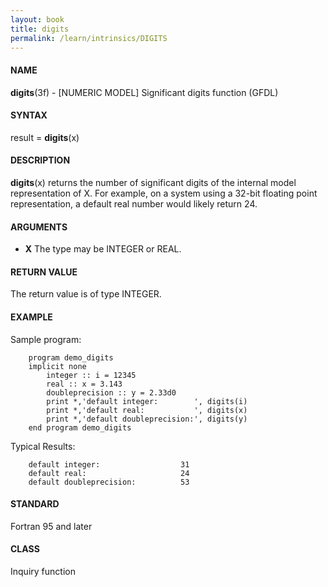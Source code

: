 ```yaml
---
layout: book
title: digits
permalink: /learn/intrinsics/DIGITS
---
```

#### NAME

__digits__(3f) - \[NUMERIC MODEL\] Significant digits function
(GFDL)

#### SYNTAX

result = __digits__(x)

#### DESCRIPTION

__digits__(x) returns the number of significant digits of the internal
model representation of X. For example, on a system using a 32-bit
floating point representation, a default real number would likely return
24.

#### ARGUMENTS

  - __X__
    The type may be INTEGER or REAL.

#### RETURN VALUE

The return value is of type INTEGER.

#### EXAMPLE

Sample program:

```
    program demo_digits
    implicit none
        integer :: i = 12345
        real :: x = 3.143
        doubleprecision :: y = 2.33d0
        print *,'default integer:        ', digits(i)
        print *,'default real:           ', digits(x)
        print *,'default doubleprecision:', digits(y)
    end program demo_digits
```

Typical Results:

```
    default integer:                  31
    default real:                     24
    default doubleprecision:          53
```

#### STANDARD

Fortran 95 and later

#### CLASS

Inquiry function
